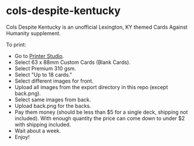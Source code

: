 # cols-despite-kentucky
Cols Despite Kentucky is an unofficial Lexington, KY themed Cards Against Humanity supplement.

To print:
- Go to [Printer Studio](http://www.printerstudio.com/personalized/custom_playing_cards_blank_cards.html).
- Select 63 x 88mm Custom Cards (Blank Cards).
- Select Premium 310 gsm.
- Select "Up to 18 cards."
- Select different images for front.
- Upload all images from the export directory in this repo (except back.png).
- Select same images from back.
- Upload back.png for the backs.
- Pay them money (should be less than $5 for a single deck, shipping not included). With enough quantity the price can come down to under $2 with shipping included.
- Wait about a week.
- Enjoy!
